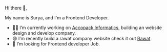 Hi there 👋, 

My name is Surya, and I'm a Frontend Developer.
- 🧑‍💻 I’m currently working on [Accopack Informatics](http://accopack.com/accopack_v2/), building an website design and develop company.
- 😄 I’m recently build a rawat company website check it out [Rawat](https://soumex.in/Rawat/)
- 🔭 I’m looking for Frontend developer Job.

<!--
**Surya-Surya-S/Surya-Surya-S** is a ✨ _special_ ✨ repository because its `README.md` (this file) appears on your GitHub profile.

Here are some ideas to get you started:

- 🔭 I’m currently working on ...
- 🌱 I’m currently learning ...
- 👯 I’m looking to collaborate on ...
- 🤔 I’m looking for help with ...
- 💬 Ask me about ...
- 📫 How to reach me: ...
- 😄 Pronouns: ...
- ⚡ Fun fact: ...
-->
